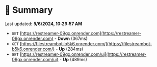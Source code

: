 # 📖 Summary
Last updated: **5/6/2024, 10:29:57 AM**

- `GET` [https://restreamer-09gx.onrender.com](https://restreamer-09gx.onrender.com) - **Down** (367ms)
- `GET` [https://filestreambot-b5k6.onrender.com/](https://filestreambot-b5k6.onrender.com/) - **Up** (284ms)
- `GET` [https://restreamer-09gx.onrender.com/ui](https://restreamer-09gx.onrender.com/ui) - **Up** (489ms)
